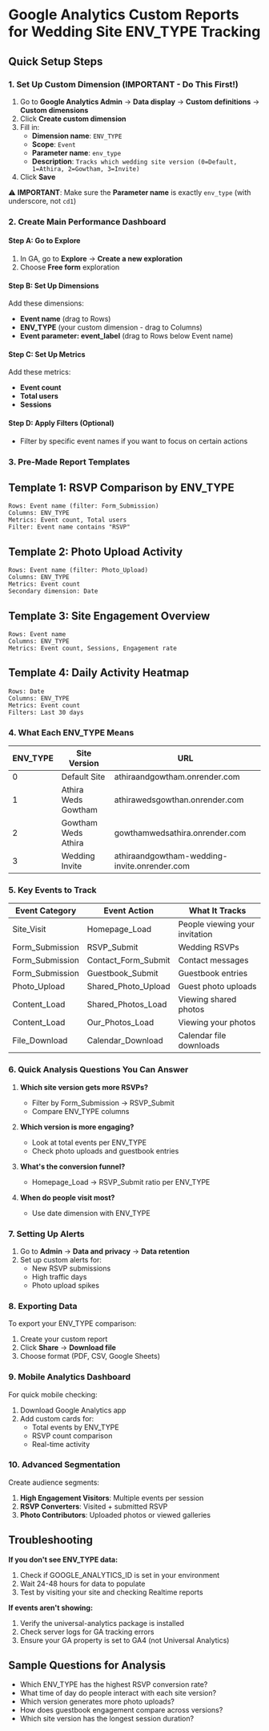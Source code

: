# Google Analytics Custom Reports for Wedding Site ENV_TYPE Tracking

## Quick Setup Steps

### 1. Set Up Custom Dimension (IMPORTANT - Do This First!)
1. Go to **Google Analytics Admin** → **Data display** → **Custom definitions** → **Custom dimensions**
2. Click **Create custom dimension**
3. Fill in:
   - **Dimension name**: `ENV_TYPE`
   - **Scope**: `Event`
   - **Parameter name**: `env_type`
   - **Description**: `Tracks which wedding site version (0=Default, 1=Athira, 2=Gowtham, 3=Invite)`
4. Click **Save**

⚠️ **IMPORTANT**: Make sure the **Parameter name** is exactly `env_type` (with underscore, not `cd1`)

### 2. Create Main Performance Dashboard

#### Step A: Go to Explore
1. In GA, go to **Explore** → **Create a new exploration**
2. Choose **Free form** exploration

#### Step B: Set Up Dimensions
Add these dimensions:
- **Event name** (drag to Rows)
- **ENV_TYPE** (your custom dimension - drag to Columns)
- **Event parameter: event_label** (drag to Rows below Event name)

#### Step C: Set Up Metrics
Add these metrics:
- **Event count**
- **Total users**
- **Sessions**

#### Step D: Apply Filters (Optional)
- Filter by specific event names if you want to focus on certain actions

### 3. Pre-Made Report Templates

## Template 1: RSVP Comparison by ENV_TYPE
```
Rows: Event name (filter: Form_Submission)
Columns: ENV_TYPE 
Metrics: Event count, Total users
Filter: Event name contains "RSVP"
```

## Template 2: Photo Upload Activity
```
Rows: Event name (filter: Photo_Upload)
Columns: ENV_TYPE
Metrics: Event count
Secondary dimension: Date
```

## Template 3: Site Engagement Overview
```
Rows: Event name
Columns: ENV_TYPE
Metrics: Event count, Sessions, Engagement rate
```

## Template 4: Daily Activity Heatmap
```
Rows: Date
Columns: ENV_TYPE
Metrics: Event count
Filters: Last 30 days
```

### 4. What Each ENV_TYPE Means

| ENV_TYPE | Site Version | URL |
|----------|--------------|-----|
| 0 | Default Site | athiraandgowtham.onrender.com |
| 1 | Athira Weds Gowtham | athirawedsgowthan.onrender.com |
| 2 | Gowtham Weds Athira | gowthamwedsathira.onrender.com |
| 3 | Wedding Invite | athiraandgowtham-wedding-invite.onrender.com |

### 5. Key Events to Track

| Event Category | Event Action | What It Tracks |
|----------------|--------------|----------------|
| Site_Visit | Homepage_Load | People viewing your invitation |
| Form_Submission | RSVP_Submit | Wedding RSVPs |
| Form_Submission | Contact_Form_Submit | Contact messages |
| Form_Submission | Guestbook_Submit | Guestbook entries |
| Photo_Upload | Shared_Photo_Upload | Guest photo uploads |
| Content_Load | Shared_Photos_Load | Viewing shared photos |
| Content_Load | Our_Photos_Load | Viewing your photos |
| File_Download | Calendar_Download | Calendar file downloads |

### 6. Quick Analysis Questions You Can Answer

1. **Which site version gets more RSVPs?**
   - Filter by Form_Submission → RSVP_Submit
   - Compare ENV_TYPE columns

2. **Which version is more engaging?**
   - Look at total events per ENV_TYPE
   - Check photo uploads and guestbook entries

3. **What's the conversion funnel?**
   - Homepage_Load → RSVP_Submit ratio per ENV_TYPE

4. **When do people visit most?**
   - Use date dimension with ENV_TYPE

### 7. Setting Up Alerts

1. Go to **Admin** → **Data and privacy** → **Data retention**
2. Set up custom alerts for:
   - New RSVP submissions
   - High traffic days
   - Photo upload spikes

### 8. Exporting Data

To export your ENV_TYPE comparison:
1. Create your custom report
2. Click **Share** → **Download file**
3. Choose format (PDF, CSV, Google Sheets)

### 9. Mobile Analytics Dashboard

For quick mobile checking:
1. Download Google Analytics app
2. Add custom cards for:
   - Total events by ENV_TYPE
   - RSVP count comparison
   - Real-time activity

### 10. Advanced Segmentation

Create audience segments:
1. **High Engagement Visitors**: Multiple events per session
2. **RSVP Converters**: Visited + submitted RSVP
3. **Photo Contributors**: Uploaded photos or viewed galleries

## Troubleshooting

**If you don't see ENV_TYPE data:**
1. Check if GOOGLE_ANALYTICS_ID is set in your environment
2. Wait 24-48 hours for data to populate
3. Test by visiting your site and checking Realtime reports

**If events aren't showing:**
1. Verify the universal-analytics package is installed
2. Check server logs for GA tracking errors
3. Ensure your GA property is set to GA4 (not Universal Analytics)

## Sample Questions for Analysis

- Which ENV_TYPE has the highest RSVP conversion rate?
- What time of day do people interact with each site version?
- Which version generates more photo uploads?
- How does guestbook engagement compare across versions?
- Which site version has the longest session duration?